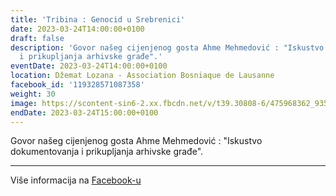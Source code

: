 ```yaml
---
title: 'Tribina : Genocid u Srebrenici'
date: 2023-03-24T14:00:00+0100
draft: false
description: 'Govor našeg cijenjenog gosta Ahme Mehmedović : "Iskustvo dokumentovanja
  i prikupljanja arhivske građe".'
eventDate: 2023-03-24T14:00:00+0100
location: Džemat Lozana - Association Bosniaque de Lausanne
facebook_id: '119328571087358'
weight: 30
image: https://scontent-sin6-2.xx.fbcdn.net/v/t39.30808-6/475968362_935496025377664_1254503329331924344_n.jpg?_nc_cat=109&ccb=1-7&_nc_sid=9e60e4&_nc_ohc=IFsGSjKtWzAQ7kNvwF7xUw2&_nc_oc=Adkdo4wb43Zxd3gDvNgaKN03hbnkQk6kmHPPa6yIU40mO1Tailb-u3YxJuFM7dbEMHk&_nc_zt=23&_nc_ht=scontent-sin6-2.xx&edm=ABTKTjYEAAAA&_nc_gid=jpAyYelmR7RdSVRY9b3GCA&oh=00_AfIaoFzuCGJ08z_vbBO9cuXlgtKEM2WiCFr4lYujjzmSEw&oe=683EE447
endDate: 2023-03-24T15:00:00+0100
---
```


Govor našeg cijenjenog gosta Ahme Mehmedović : "Iskustvo dokumentovanja i prikupljanja arhivske građe".

---

Više informacija na [Facebook-u](https://facebook.com/events/119328571087358)